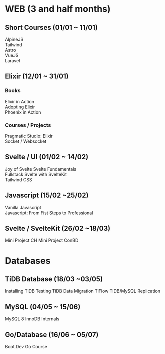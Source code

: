 # WEB (3 and half months)

## Short Courses (01/01 ~ 11/01)

AlpineJS  
Tailwind  
Astro  
VueJS  
Laravel

## Elixir (12/01 ~ 31/01)

### Books

Elixir in Action  
Adopting Elixir  
Phoenix in Action

### Courses / Projects

Pragmatic Studio: Elixir  
Socket / Websocket

## Svelte / UI (01/02 ~ 14/02)

Joy of Svelte
Svelte Fundamentals  
Fullstack Svelte with SvelteKit  
Tailwind CSS

## Javascript (15/02 ~25/02)

Vanilla Javascript  
Javascript: From Fist Steps to Professional

## Svelte / SvelteKit (26/02 ~18/03)

Mini Project CH
Mini Project ConBD

# Databases

## TiDB Database (18/03 ~03/05)

Installing TiDB
Testing TiDB
Data Migration TiFlow
TiDB/MySQL Replication

## MySQL (04/05 ~ 15/06)

MySQL 8
InnoDB Internals

## Go/Database (16/06 ~ 05/07)

Boot.Dev Go Course

